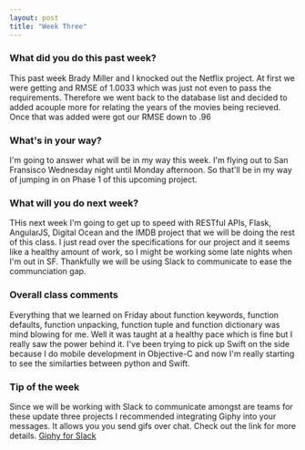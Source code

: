 ```yaml
---
layout: post
title: "Week Three"
---
```


### What did you do this past week?

This past week Brady Miller and I knocked out the Netflix project. At first we were getting and RMSE of 1.0033 which was just not even to pass the requirements. Therefore we went back to the database list and decided to added  acouple more for relating the years of the movies being recieved. Once that was added were got our RMSE down to .96

### What's in your way?

I'm going to answer what will be in my way this week. I'm flying out to San Fransisco Wednesday night until Monday afternoon. So that'll be in my way of jumping in on Phase 1 of this upcoming project.

### What will you do next week?

THis next week I'm going to get up to speed with RESTful APIs, Flask, AngularJS, Digital Ocean and the IMDB project that we will be doing the rest of this class. I just read over the specifications for our project and it seems like a healthy amount of work, so I might be working some late nights when I'm out in SF. Thankfully we will be using Slack to communicate to ease the communciation gap.

### Overall class comments

Everything that we learned on Friday about function keywords, function defaults, function unpacking, function tuple and function dictionary was mind blowing for me. Well it was taught at a healthy pace which is fine but I really saw the power behind it. I've been trying to pick up Swift on the side because I do mobile development in Objective-C and now I'm really starting to see the similarties between python and Swift.

### Tip of the week

Since we will be working with Slack to communicate amongst are teams for these update three projects I recommended integrating Giphy into your messages. It allows you you send gifs over chat. Check out the link for more details. [Giphy for Slack](https://get.slack.help/hc/en-us/articles/204714258-Using-Giphy-with-Slack)
